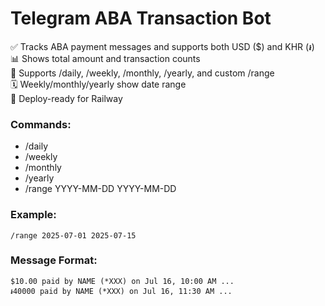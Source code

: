 # Telegram ABA Transaction Bot

✅ Tracks ABA payment messages and supports both USD ($) and KHR (៛)  
📊 Shows total amount and transaction counts  
📆 Supports /daily, /weekly, /monthly, /yearly, and custom /range  
🗓 Weekly/monthly/yearly show date range  
🚀 Deploy-ready for Railway

### Commands:
- /daily
- /weekly
- /monthly
- /yearly
- /range YYYY-MM-DD YYYY-MM-DD

### Example:
```
/range 2025-07-01 2025-07-15
```

### Message Format:
```
$10.00 paid by NAME (*XXX) on Jul 16, 10:00 AM ...
៛40000 paid by NAME (*XXX) on Jul 16, 11:30 AM ...
```

